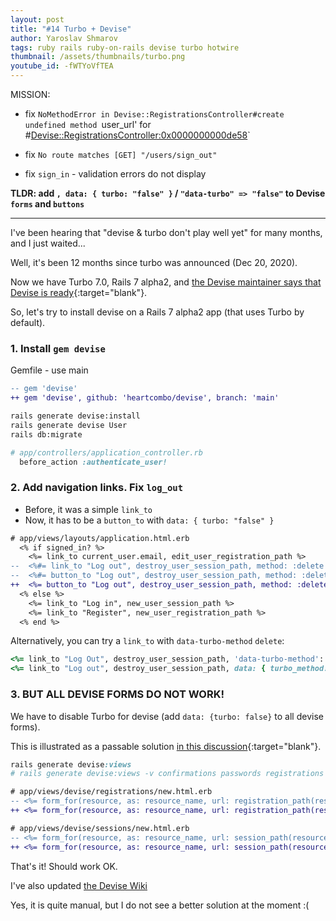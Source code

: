 ```yaml
---
layout: post
title: "#14 Turbo + Devise"
author: Yaroslav Shmarov
tags: ruby rails ruby-on-rails devise turbo hotwire
thumbnail: /assets/thumbnails/turbo.png
youtube_id: -fWTYoVfTEA
---
```


MISSION:
* fix `NoMethodError in Devise::RegistrationsController#create undefined method `user_url' for #<Devise::RegistrationsController:0x0000000000de58>`

* fix `No route matches [GET] "/users/sign_out"`

* fix `sign_in` - validation errors do not display

**TLDR: add `, data: { turbo: "false" }` / `"data-turbo" => "false"` to Devise `forms` and `buttons`**

****

I've been hearing that "devise & turbo don't play well yet" for many months, and I just waited...

Well, it's been 12 months since turbo was announced (Dec 20, 2020).

Now we have Turbo 7.0, Rails 7 alpha2, and [the Devise maintainer says that Devise is ready](https://twitter.com/heartcombo/status/1446256070306013186){:target="blank"}.

So, let's try to install devise on a Rails 7 alpha2 app (that uses Turbo by default).

### 1. Install `gem devise`

Gemfile - use main 
```diff
-- gem 'devise'
++ gem 'devise', github: 'heartcombo/devise', branch: 'main'
```

```sh
rails generate devise:install
rails generate devise User
rails db:migrate
```

```ruby
# app/controllers/application_controller.rb
  before_action :authenticate_user!
```

### 2. Add navigation links. Fix `log_out`

* Before, it was a simple `link_to`
* Now, it has to be a `button_to` with `data: { turbo: "false" }`

```diff
# app/views/layouts/application.html.erb
  <% if signed_in? %>
    <%= link_to current_user.email, edit_user_registration_path %>
--  <%#= link_to "Log out", destroy_user_session_path, method: :delete %>
--  <%#= button_to "Log out", destroy_user_session_path, method: :delete, form: { "data-turbo" => "false" } %>
++  <%= button_to "Log out", destroy_user_session_path, method: :delete, data: { turbo: "false" } %>
  <% else %>
    <%= link_to "Log in", new_user_session_path %>
    <%= link_to "Register", new_user_registration_path %>
  <% end %>
```

Alternatively, you can try a `link_to` with `data-turbo-method` `delete`:
```ruby
<%= link_to "Log Out", destroy_user_session_path, 'data-turbo-method': :delete %>
<%= link_to "Log out", destroy_user_session_path, data: { turbo_method: :delete } %>
```

### 3. BUT ALL DEVISE FORMS DO NOT WORK!

We have to disable Turbo for devise (add `data: {turbo: false}` to all devise forms).

This is illustrated as a passable solution [in this discussion](https://github.com/heartcombo/devise/issues/5358#issuecomment-798796788){:target="blank"}.

```ruby
rails generate devise:views
# rails generate devise:views -v confirmations passwords registrations sessions
```

```diff
# app/views/devise/registrations/new.html.erb
-- <%= form_for(resource, as: resource_name, url: registration_path(resource_name)) do |f| %>
++ <%= form_for(resource, as: resource_name, url: registration_path(resource_name), html: { data: { turbo: false} } ) do |f| %>
```

```diff
# app/views/devise/sessions/new.html.erb
-- <%= form_for(resource, as: resource_name, url: session_path(resource_name)) do |f| %>
++ <%= form_for(resource, as: resource_name, url: session_path(resource_name), html: { data: { turbo: false} } ) do |f| %>
```

That's it! Should work OK.

I've also updated [the Devise Wiki](https://github.com/heartcombo/devise/wiki/Troubleshooting-Rails-7-and-Turbo-Drive)

Yes, it is quite manual, but I do not see a better solution at the moment :(